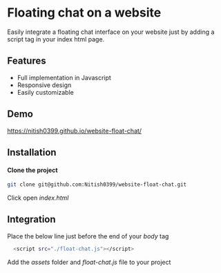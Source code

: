 
# Floating chat on a website

Easily integrate a floating chat interface on your website just by adding a script tag in your index html page.

## Features

- Full implementation in Javascript
- Responsive design
- Easily customizable


## Demo

https://nitish0399.github.io/website-float-chat/


## Installation

#### Clone the project

```bash
git clone git@github.com:Nitish0399/website-float-chat.git
```
    
Click open _index.html_

## Integration

Place the below line just before the end of your _body_ tag

```bash
  <script src="./float-chat.js"></script>
```

Add the _assets_ folder and _float-chat.js_ file to your project
